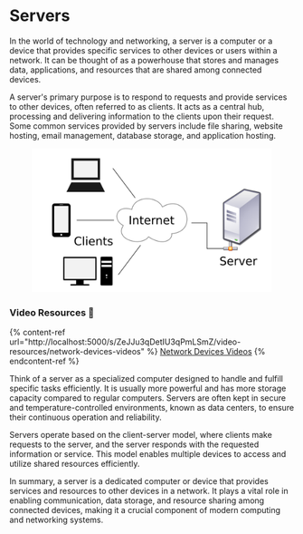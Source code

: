 # Servers

In the world of technology and networking, a server is a computer or a device that provides specific services to other devices or users within a network. It can be thought of as a powerhouse that stores and manages data, applications, and resources that are shared among connected devices.

A server's primary purpose is to respond to requests and provide services to other devices, often referred to as clients. It acts as a central hub, processing and delivering information to the clients upon their request. Some common services provided by servers include file sharing, website hosting, email management, database storage, and application hosting.

<figure><img src="../../.gitbook/assets/Client-server-model.svg.png" alt=""><figcaption></figcaption></figure>

### Video Resources :tada:

{% content-ref url="http://localhost:5000/s/ZeJJu3qDetIU3qPmLSmZ/video-resources/network-devices-videos" %}
[Network Devices Videos](http://localhost:5000/s/ZeJJu3qDetIU3qPmLSmZ/video-resources/network-devices-videos)
{% endcontent-ref %}

Think of a server as a specialized computer designed to handle and fulfill specific tasks efficiently. It is usually more powerful and has more storage capacity compared to regular computers. Servers are often kept in secure and temperature-controlled environments, known as data centers, to ensure their continuous operation and reliability.

Servers operate based on the client-server model, where clients make requests to the server, and the server responds with the requested information or service. This model enables multiple devices to access and utilize shared resources efficiently.

In summary, a server is a dedicated computer or device that provides services and resources to other devices in a network. It plays a vital role in enabling communication, data storage, and resource sharing among connected devices, making it a crucial component of modern computing and networking systems.
